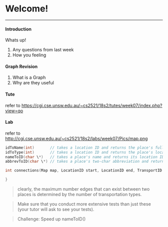 # Welcome!
---

#### Introduction

Whats up!

1. Any questions from last week
2. How you feeling

#### Graph Revision

1. What is a Graph
2. Why are they useful

#### Tute

refer to https://cgi.cse.unsw.edu.au/~cs2521/18s2/tutes/week07/index.php?view=qo

#### Lab

refer to http://cgi.cse.unsw.edu.au/~cs2521/18s2/labs/week07/Pics/map.png

```c
idToName(int)       // takes a location ID and returns the place's full name
idToType(int)       // takes a location ID and returns the place's location (LAND or SEA
nameToID(char \*)   // takes a place's name and returns its location ID
abbrevToID(char \*) // takes a place's two-char abbreviation and returns its location ID
```

```c
int connections(Map map, LocationID start, LocationID end, TransportID ways[]) {

}
```

> clearly, the maximum number edges that can exist between two places is determined by the number of transportation types.

>  Make sure that you conduct more extensive tests than just these (your tutor will ask to see your tests).

> Challenge: Speed up nameToID()
